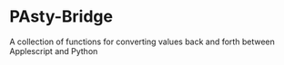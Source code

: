 PAsty-Bridge
============

A collection of functions for converting values back and forth between Applescript and Python